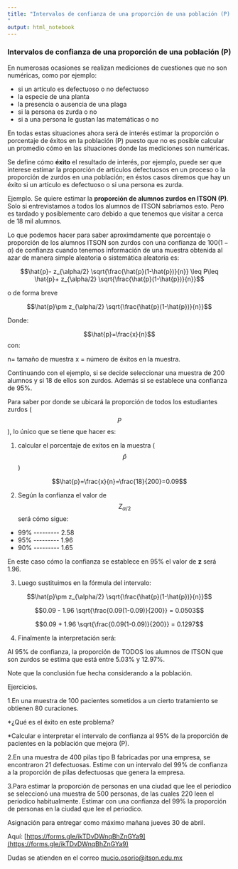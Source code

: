 ```yaml
---
title: "Intervalos de confianza de una proporción de una población (P)
"
output: html_notebook
---
```



### Intervalos de confianza de una proporción de una población (P)

En numerosas ocasiones se realizan mediciones de cuestiones que no son numéricas, como por ejemplo:

* si un artículo es defectuoso o no defectuoso
* la especie de una planta
* la presencia o ausencia de una plaga
* si la persona es zurda o no
* si a una persona le gustan las matemáticas o no

En todas estas situaciones ahora será de interés estimar la proporción o porcentaje de éxitos en la población (P) puesto que no es posible calcular un promedio cómo en las situaciones donde las mediciones son numéricas.

Se define cómo **éxito** el resultado de interés, por ejemplo, puede ser que interese estimar la proporción de artículos defectuosos en un proceso o la proporción de zurdos en una población; en éstos casos diremos que hay un éxito si un artículo es defectuoso o si una persona es zurda.

Ejemplo. Se quiere estimar la **proporción de alumnos zurdos en ITSON (P)**. Solo si entrevistamos a todos los alumnos de ITSON sabríamos esto. Pero es tardado y posiblemente caro debido a que tenemos que visitar a cerca de 18 mil alumnos.


Lo que podemos hacer para saber aproximdamente que porcentaje o proporción de los alumnos ITSON son zurdos con una confianza de $100(1-\alpha)%$ de confianza cuando tenemos información de una muestra obtenida al azar de manera simple aleatoria o sistemática aleatoria es:


$$\hat{p}- z_{\alpha/2} \sqrt{\frac{\hat{p}(1-\hat{p})}{n}} \leq P\leq \hat{p}+ z_{\alpha/2} \sqrt{\frac{\hat{p}(1-\hat{p})}{n}}$$

o de forma breve

$$\hat{p}\pm z_{\alpha/2} \sqrt{\frac{\hat{p}(1-\hat{p})}{n}}$$

Donde:

$$\hat{p}=\frac{x}{n}$$
con:

n= tamaño de muestra
x = número de éxitos en la muestra.

Continuando con el ejemplo, si se decide seleccionar una muestra de 200 alumnos y si 18 de ellos son zurdos. Además si se establece una confianza de 95%.

Para saber por donde se ubicará la proporción de todos los estudiantes zurdos ($$P$$), lo único que se tiene que hacer es:

1. calcular el porcentaje de exitos en la muestra ($$\hat{p}$$)


$$\hat{p}=\frac{x}{n}=\frac{18}{200}=0.09$$

2. Según la confianza el valor de $$Z_{\alpha /2}$$ será cómo sigue:

* 99% --------- 2.58
* 95% --------- 1.96
* 90% --------- 1.65

En este caso cómo la confianza se establece en 95% el valor de **z** será 1.96.

3. Luego sustituimos en la fórmula del intervalo:

$$\hat{p}\pm z_{\alpha/2} \sqrt{\frac{\hat{p}(1-\hat{p})}{n}}$$

$$0.09 - 1.96 \sqrt{\frac{0.09(1-0.09)}{200}} = 0.0503$$

$$0.09 + 1.96 \sqrt{\frac{0.09(1-0.09)}{200}} = 0.1297$$

4. Finalmente la interpretación será:

Al 95% de confianza, la proporción de TODOS los alumnos de ITSON que son zurdos se estima que está entre 5.03% y 12.97%.


Note que la conclusión fue hecha considerando a la población.

Ejercicios.

1.En una muestra de 100 pacientes sometidos a un cierto tratamiento se obtienen 80 curaciones. 

*¿Qué es el éxito en este problema?

*Calcular e interpretar el intervalo de confianza al 95% de la proporción de pacientes en la población que mejora (P).


2.En una muestra de 400 pilas tipo B fabricadas por una empresa, se encontraron 21 defectuosas. Estime con un intervalo del 99% de confianza a la proporción de pilas defectuosas que genera la empresa.


3.Para estimar la proporción de personas en una ciudad que lee el periodico se seleccionó una muestra de 500 personas, de las cuales 220 leen el periodico habitualmente. 
Estimar con una confianza del 99% la proporción de personas en la ciudad que lee el periodico.



Asignación para entregar como máximo mañana jueves 30 de abril.


Aquí:
[https://forms.gle/ikTDvDWnqBhZnGYa9](https://forms.gle/ikTDvDWnqBhZnGYa9)


Dudas se atienden en el correo mucio.osorio@itson.edu.mx

